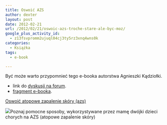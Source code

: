 ```yaml
---
title: Oswoić AZS
author: dexter
layout: post
date: 2012-02-21
url: /2012/02/21/oswoic-azs-troche-stare-ale-byc-moz/
google_plus_activity_id:
  - z13fsvpromm2ujuql04cj3ty5rz3xnq4wns0k
categories:
  - Książka
tags:
  - e-book

---
```

Być może warto przypomnieć tego e-booka autorstwa Agnieszki Kądziołki.

  * link do [dyskusji na forum][1].
  * [fragment e-booka][2].

[Oswoić atopowe zapalenie skóry (azs)][3]

<img src="http://images0-focus-opensocial.googleusercontent.com/gadgets/proxy?container=focus&#038;gadget=a&#038;resize_h=100&#038;url=http%3A%2F%2Fget.zlotemysli.pl%2Fproducts%2Fimage%2F000%2F006%2F316%2F152x200.jpg%3F20120221" class="alignleft" />Poznaj pomocne sposoby, wykorzystywane przez mamę dwójki dzieci chorych na AZS (atopowe zapalenie skóry)

 [1]: http://www.atopowe-zapalenie.pl/forum/viewtopic.php?f=1&t=3181
 [2]: http://blog.atopowe.pl/wp-content/uploads/2012/02/oswoic-atopowe-zapalenie-skory.pdf
 [3]: http://goo.gl/EPbxA